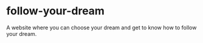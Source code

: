 # follow-your-dream

A website where you can choose your dream and get to know how to follow your dream.
